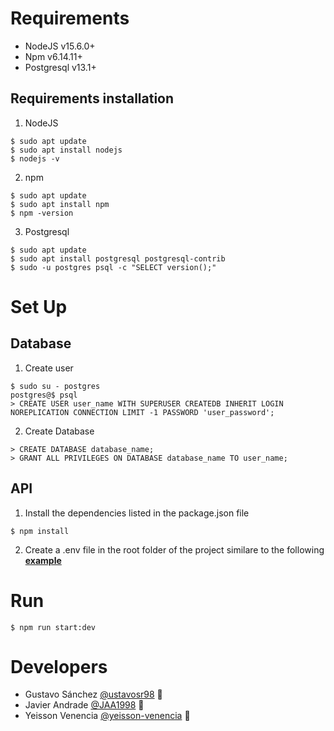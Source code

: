 # Requirements
- NodeJS  v15.6.0+
- Npm v6.14.11+
- Postgresql v13.1+

## Requirements installation
1. NodeJS
```
$ sudo apt update
$ sudo apt install nodejs
$ nodejs -v
```


2. npm
```
$ sudo apt update
$ sudo apt install npm
$ npm -version
```

3. Postgresql
```
$ sudo apt update
$ sudo apt install postgresql postgresql-contrib
$ sudo -u postgres psql -c "SELECT version();"
```
# Set Up

## Database
1. Create user

```
$ sudo su - postgres
postgres@$ psql
> CREATE USER user_name WITH SUPERUSER CREATEDB INHERIT LOGIN NOREPLICATION CONNECTION LIMIT -1 PASSWORD 'user_password';
```

2. Create Database

```
> CREATE DATABASE database_name;
> GRANT ALL PRIVILEGES ON DATABASE database_name TO user_name;
```

## API
1. Install the dependencies listed in the package.json file

```
$ npm install
```

2. Create a .env file in the root folder of the project similare to the following <a href="./.env.example" target=""><strong>example</strong></a> 

# Run
```
$ npm run start:dev
```

# Developers

- Gustavo Sánchez [@ustavosr98](https://github.com/gustavosr98) 📖
- Javier Andrade [@JAA1998](https://github.com/JAA1998) 📖
- Yeisson Venencia [@yeisson-venencia](https://github.com/yeisson-venencia) 📖
